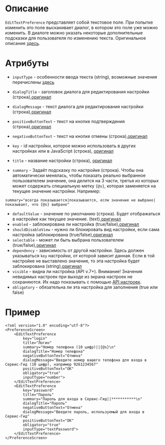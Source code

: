 # Описание #
`EditTextPreference` представляет собой текстовое поле. При попытке изменить это поле выскакивает диалог, в котором это поле уже можно изменить. В диалоге можно указать некоторые дополнительные подсказки для пользователя по изменению текста. Оригинальное описание [здесь](http://developer.android.com/reference/android/preference/EditTextPreference.html).

# Атрибуты #
  * `inputType` - особенности ввода текста (string), возможные значения перечислены [здесь](http://developer.android.com/reference/android/widget/TextView.html#attr_android:inputType)

  * `dialogTitle` - заголовок диалога для редактирования настройки (строка),[оригинал](http://developer.android.com/reference/android/preference/DialogPreference.html#attr_android:dialogTitle)
  * `dialogMessage` - текст диалога для редактирования настройки (строка),[оригинал](http://developer.android.com/reference/android/preference/DialogPreference.html#attr_android:dialogMessage)
  * `positiveButtonText` - текст на кнопке подтверждения (строка),[оригинал](http://developer.android.com/reference/android/preference/DialogPreference.html#attr_android:positiveButtonText)
  * `negativeButtonText` - текст на кнопке отмены (строка),[оригинал](http://developer.android.com/reference/android/preference/DialogPreference.html#attr_android:negativeButtonText)

  * `key` - id настройки, которое можно использовать в других настройках или в JavaScript (строка), [оригинал](http://developer.android.com/reference/android/preference/Preference.html#attr_android:key)
  * `title` - название настройки (строка), [оригинал](http://developer.android.com/reference/android/preference/Preference.html#attr_android:title)
  * `summary` - Задаёт подсказку по настройке (строка). Чтобы она автоматически менялась, чтобы показать реально выбранное пользователем значение, она делится на 3 части, третья из которых  может содержать специальную метку `{@s}`, которая заменяется на текущее значение настройки. Например:
```
summary="всегда показывается|показывается, если значение не выбрано|показывает, что {@s} выбрано"
```
  * `defaultValue` - значение по умолчанию (строка). Будет отображаться в настройке как текущее значение. (text),[оригинал](http://developer.android.com/reference/android/preference/Preference.html#attr_android:defaultValue)
  * `enabled` - заблокирована ли настройка (true/false),[оригинал](http://developer.android.com/reference/android/preference/Preference.html#attr_android:enabled)
  * `shouldDisableView` - нужно ли блокировать вид настройки, если сама настройка заблокирована (true/false),[оригинал](http://developer.android.com/reference/android/preference/Preference.html#attr_android:shouldDisableView)
  * `selectable` - может ли быть выбрана пользователем (true/false),[оригинал](http://developer.android.com/reference/android/preference/Preference.html#attr_android:selectable)
  * `dependency` - зависимость от другой настройки. Здесь должен указываться `key` настройки, от которой зависит данная. Если в той настройке не выставлено значение, то эта настройка будет заблокирована (string),[оригинал](http://developer.android.com/reference/android/preference/Preference.html#attr_android:dependency)
  * `visible` - видна ли настройка (API v.7+). Внимание! Значения невидимых настроек при выходе из экрана настроек не сохраняются. Их надо показывать с помощью [API настроек](https://code.google.com/p/any-balance-providers/wiki/AnyBalanceAPI?ts=1375287953&updated=AnyBalanceAPI#Управление_настройками).
  * `obligatory` - обязательна ли эта настройка для заполнения (true или false)

# Пример #
```
<?xml version="1.0" encoding="utf-8"?>
<PreferenceScreen>
    <EditTextPreference 
        key="login"
        title="Логин" 
        summary="Номер телефона (10 цифр)||{@s}\n" 
        dialogTitle="Номер телефона" 
        negativeButtonText="Отмена" 
        dialogMessage="Введите номер вашего телефона для входа в Сервис-Гид (10 цифр), например 9261234567"
        positiveButtonText="ОК"
        obligatory="true" 
        inputType="number">
    </EditTextPreference>
    <EditTextPreference 
        key="password" 
        title="Пароль"
        summary="Пароль для входа в Сервис-Гид||***********\n"
        dialogTitle="Пароль"
        negativeButtonText="Отмена"
        dialogMessage="Введите пароль, используемый для входа в Сервис-Гид"
        positiveButtonText="ОК"
        obligatory="true" 
        inputType="textPassword">
    </EditTextPreference>
</PreferenceScreen>
```